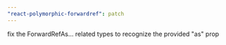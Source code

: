 ```yaml
---
"react-polymorphic-forwardref": patch
---
```


fix the ForwardRefAs... related types to recognize the provided "as" prop
